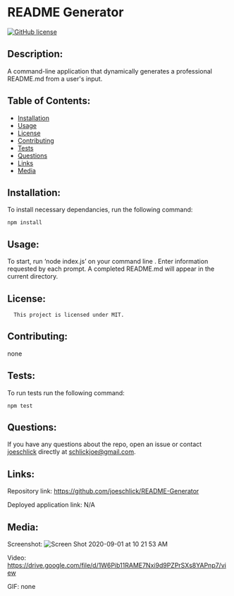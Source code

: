 # README Generator
[![GitHub license](https://img.shields.io/badge/license-MIT-blue.svg)](https://github.com/joeschlick/readme-generator)

## Description:

A command-line application that dynamically generates a professional README.md from a user's input.

## Table of Contents:

* [Installation](#installation)
* [Usage](#usage)
* [License](#license)
* [Contributing](#contributing)
* [Tests](#tests)
* [Questions](#questions)
* [Links](#links)
* [Media](#media)

## Installation:

To install necessary dependancies, run the following command:

```
npm install
```

## Usage:

To start, run ‘node index.js’ on your command line . Enter information requested by each prompt. A completed README.md will appear in the current directory.

## License:
      
      This project is licensed under MIT.

## Contributing:

none

## Tests:

To run tests run the following command:

```
npm test
```

## Questions:

If you have any questions about the repo, open an issue or contact [joeschlick](https://github.com/joeschlick/README-Generator) directly at schlickjoe@gmail.com.

## Links:

Repository link: https://github.com/joeschlick/README-Generator

Deployed application link: N/A

## Media:

Screenshot: ![Screen Shot 2020-09-01 at 10 21 53 AM](https://user-images.githubusercontent.com/66143571/91885679-09374a00-ec3d-11ea-80cf-fc71ce4a525e.png)

Video: https://drive.google.com/file/d/1W6Pib11RAME7Nxi9d9PZPrSXs8YAPnp7/view

GIF: none
